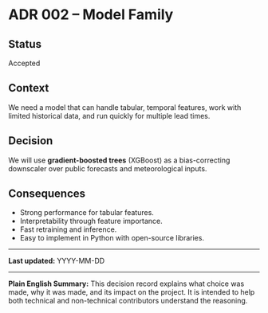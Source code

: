 # ADR 002 – Model Family

## Status
Accepted

## Context
We need a model that can handle tabular, temporal features, work with limited historical data, and run quickly for multiple lead times.

## Decision
We will use **gradient-boosted trees** (XGBoost) as a bias-correcting downscaler over public forecasts and meteorological inputs.

## Consequences
- Strong performance for tabular features.
- Interpretability through feature importance.
- Fast retraining and inference.
- Easy to implement in Python with open-source libraries.

---
**Last updated:** YYYY-MM-DD


---
**Plain English Summary:**
This decision record explains what choice was made, why it was made, and its impact on the project.
It is intended to help both technical and non-technical contributors understand the reasoning.
